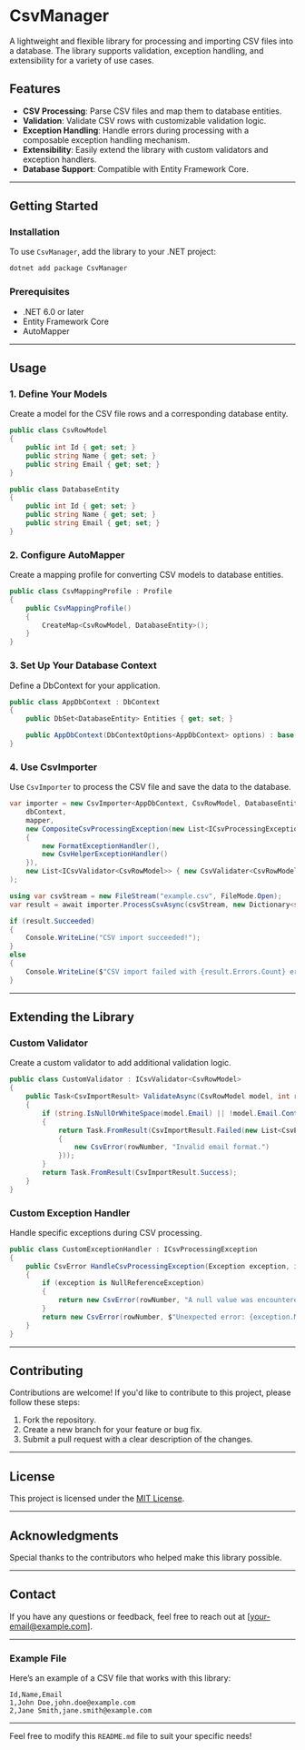 
# **CsvManager**

A lightweight and flexible library for processing and importing CSV files into a database. The library supports validation, exception handling, and extensibility for a variety of use cases.

## **Features**

- **CSV Processing**: Parse CSV files and map them to database entities.
- **Validation**: Validate CSV rows with customizable validation logic.
- **Exception Handling**: Handle errors during processing with a composable exception handling mechanism.
- **Extensibility**: Easily extend the library with custom validators and exception handlers.
- **Database Support**: Compatible with Entity Framework Core.

---

## **Getting Started**

### **Installation**

To use `CsvManager`, add the library to your .NET project:

```bash
dotnet add package CsvManager
```

### **Prerequisites**

- .NET 6.0 or later
- Entity Framework Core
- AutoMapper

---

## **Usage**

### **1. Define Your Models**
Create a model for the CSV file rows and a corresponding database entity.

```csharp
public class CsvRowModel
{
    public int Id { get; set; }
    public string Name { get; set; }
    public string Email { get; set; }
}

public class DatabaseEntity
{
    public int Id { get; set; }
    public string Name { get; set; }
    public string Email { get; set; }
}
```

### **2. Configure AutoMapper**
Create a mapping profile for converting CSV models to database entities.

```csharp
public class CsvMappingProfile : Profile
{
    public CsvMappingProfile()
    {
        CreateMap<CsvRowModel, DatabaseEntity>();
    }
}
```

### **3. Set Up Your Database Context**
Define a DbContext for your application.

```csharp
public class AppDbContext : DbContext
{
    public DbSet<DatabaseEntity> Entities { get; set; }

    public AppDbContext(DbContextOptions<AppDbContext> options) : base(options) { }
}
```

### **4. Use CsvImporter**
Use `CsvImporter` to process the CSV file and save the data to the database.

```csharp
var importer = new CsvImporter<AppDbContext, CsvRowModel, DatabaseEntity>(
    dbContext,
    mapper,
    new CompositeCsvProcessingException(new List<ICsvProcessingException>
    {
        new FormatExceptionHandler(),
        new CsvHelperExceptionHandler()
    }),
    new List<ICsvValidator<CsvRowModel>> { new CsvValidater<CsvRowModel>() }
);

using var csvStream = new FileStream("example.csv", FileMode.Open);
var result = await importer.ProcessCsvAsync(csvStream, new Dictionary<string, object>(), validateOnly: false);

if (result.Succeeded)
{
    Console.WriteLine("CSV import succeeded!");
}
else
{
    Console.WriteLine($"CSV import failed with {result.Errors.Count} errors.");
}
```

---

## **Extending the Library**

### **Custom Validator**
Create a custom validator to add additional validation logic.

```csharp
public class CustomValidator : ICsvValidator<CsvRowModel>
{
    public Task<CsvImportResult> ValidateAsync(CsvRowModel model, int rowNumber)
    {
        if (string.IsNullOrWhiteSpace(model.Email) || !model.Email.Contains("@"))
        {
            return Task.FromResult(CsvImportResult.Failed(new List<CsvError>
            {
                new CsvError(rowNumber, "Invalid email format.")
            }));
        }
        return Task.FromResult(CsvImportResult.Success);
    }
}
```

### **Custom Exception Handler**
Handle specific exceptions during CSV processing.

```csharp
public class CustomExceptionHandler : ICsvProcessingException
{
    public CsvError HandleCsvProcessingException(Exception exception, int rowNumber)
    {
        if (exception is NullReferenceException)
        {
            return new CsvError(rowNumber, "A null value was encountered.");
        }
        return new CsvError(rowNumber, $"Unexpected error: {exception.Message}");
    }
}
```

---

## **Contributing**

Contributions are welcome! If you'd like to contribute to this project, please follow these steps:

1. Fork the repository.
2. Create a new branch for your feature or bug fix.
3. Submit a pull request with a clear description of the changes.

---

## **License**

This project is licensed under the [MIT License](LICENSE).

---

## **Acknowledgments**

Special thanks to the contributors who helped make this library possible.

---

## **Contact**

If you have any questions or feedback, feel free to reach out at [your-email@example.com].

---

### **Example File**

Here’s an example of a CSV file that works with this library:

```csv
Id,Name,Email
1,John Doe,john.doe@example.com
2,Jane Smith,jane.smith@example.com
```

---

Feel free to modify this `README.md` file to suit your specific needs!
